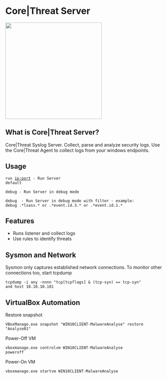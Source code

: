 # Core|Threat Server
<img src="https://corethreat.net/ct_logo_big.png" height="300px"> 

## What is Core|Threat Server?
Core|Threat Syslog Server. Collect, parse and analyze security logs. Use the Core|Threat Agent to collect logs from your windows endpoints.

## Usage
<code>run <ip:port> - Run Server default</code>
  
<code>debug - Run Server in debug mode</code>
  
<code>debug <regex> - Run Server in debug mode with filter - example: debug .\*lsass.\* or .\*event.id.3.\* or .\*event.id.1.\*</code>

## Features
+ Runs listener and collect logs
+ Use rules to identify threats

## Sysmon and Network
Sysmon only captures established network connections. To monitor other connections too, start tcpdump

<code>tcpdump -i any -nnnn "tcp[tcpflags] & (tcp-syn) == tcp-syn" and host 10.10.10.101</code>

## VirtualBox Automation
 Restore snapshot
 
<code>VBoxManage.exe snapshot "WIN10CLIENT-MalwareAnalyse" restore "Analyse01"</code>

 Power-Off VM
 
<code>vboxmanage.exe controlvm WIN10CLIENT-MalwareAnalyse poweroff</code>

 Power-On VM
 
<code>vboxmanage.exe startvm WIN10CLIENT-MalwareAnalyse</code>

